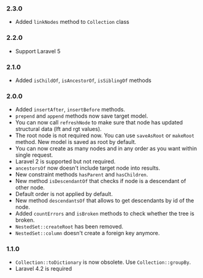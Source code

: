 ### 2.3.0

*   Added `linkNodes` method to `Collection` class

### 2.2.0

*   Support Laravel 5

### 2.1.0

*   Added `isChildOf`, `isAncestorOf`, `isSiblingOf` methods

### 2.0.0

*   Added `insertAfter`, `insertBefore` methods.
*   `prepend` and `append` methods now save target model.
*   You can now call `refreshNode` to make sure that node has updated structural
    data (lft and rgt values).
*   The root node is not required now. You can use `saveAsRoot` or `makeRoot` method.
    New model is saved as root by default.
*   You can now create as many nodes and in any order as you want within single 
    request.
*   Laravel 2 is supported but not required.
*   `ancestorsOf` now doesn't include target node into results.
*   New constraint methods `hasParent` and `hasChildren`.
*   New method `isDescendantOf` that checks if node is a descendant of other node.
*   Default order is not applied by default.
*   New method `descendantsOf` that allows to get descendants by id of the node.
*   Added `countErrors` and `isBroken` methods to check whether the tree is broken.
*   `NestedSet::createRoot` has been removed.
*   `NestedSet::column` doesn't create a foreign key anymore.

### 1.1.0

*   `Collection::toDictionary` is now obsolete. Use `Collection::groupBy`.
*   Laravel 4.2 is required